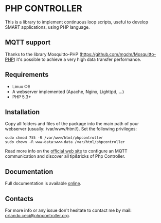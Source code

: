 # PHP CONTROLLER

This is a library to implement continuous loop scripts, useful to develop SMART applications, using PHP language.


## MQTT support

Thanks to the library Mosquitto-PHP (https://github.com/mgdm/Mosquitto-PHP) it's possible to achieve a very high data transfer performance.


## Requirements

* Linux OS
* A webserver implemented (Apache, Nginx, Lighttpd, ...)
* PHP 5.3+


## Installation

Copy all folders and files of the package into the main path of your webserver (usually: /var/www/html/).
Set the following privileges:

````
sudo chmod 755 -R /var/www/html/phpcontroller
sudo chown -R www-data:www-data /var/html/phpcontroller
````

Read more info on the [official web site](https://phpcontroller.org/index.php?module=tipTricks) to configure an MQTT communication and discover all tip&tricks of Php Controller.


## Documentation

Full documentation is available [online](https://phpcontroller.org/index.php?module=configuration).


## Contacts

For more info or any issue don't hesitate to contact me by mail: orlando.ceci@phpcontroller.org.
